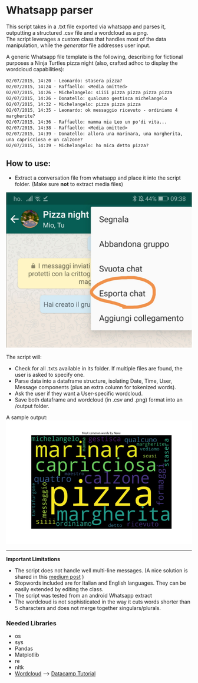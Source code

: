 # Whatsapp parser
This script takes in a .txt file exported via whatsapp and parses it, outputting a structured .csv file and a wordcloud as a png.  
The script leverages a custom class that handles most of the data manipulation, while the *generator* file addresses user input.  

A generic Whatsapp file template is the following, describing for fictional purposes a Ninja Turtles pizza night (also, crafted adhoc to display the wordcloud capabilities):
    
    02/07/2015, 14:20 - Leonardo: stasera pizza?
    02/07/2015, 14:24 - Raffaello: <Media omitted>
    02/07/2015, 14:26 - Michelangelo: siiii pizza pizza pizza pizza
    02/07/2015, 14:26 - Donatello: qualcuno gestisca michelangelo
    02/07/2015, 14:32 - Michelangelo: pizza pizza pizza
    02/07/2015, 14:35 - Leonardo: ok messaggio ricevuto - ordiniamo 4 margherite?
    02/07/2015, 14:36 - Raffaello: mamma mia Leo un po'di vita...
    02/07/2015, 14:38 - Raffaello: <Media omitted>
    02/07/2015, 14:39 - Donatello: allora una marinara, una margherita, una capricciosa e un calzone?
    02/07/2015, 14:39 - Michelangelo: ho mica detto pizza?

## How to use:
- Extract a conversation file from whatsapp and place it into the script folder. (Make sure **not** to extract media files)  

![pizzanight](/imgs/ninjas.jpg)


The script will:
- Check for all .txts available in its folder. If multiple files are found, the user is asked to specify one.  
- Parse data into a dataframe structure, isolating Date, Time, User, Message components (plus an extra column for tokenized words).  
- Ask the user if they want a User-specific wordcloud.  
- Save both dataframe and wordcloud (in .csv and .png) format into an /output folder.  

A sample output:  
![wc](/output/wordcloud.jpg)


---

**Important Limitations**
- The script does not handle well multi-line messages. (A nice solution is shared in this [medium post](https://towardsdatascience.com/build-your-own-whatsapp-chat-analyzer-9590acca9014) )
- Stopwords included are for Italian and English languages. They can be easily extended by editing the class. 
- The script was tested from an android Whatsapp extract
- The wordcloud is not sophisticated in the way it cuts words shorter than 5 characters and does not merge together singulars/plurals.

### Needed Libraries
- os
- sys
- Pandas
- Matplotlib
- re
- nltk
- [Wordcloud](https://github.com/amueller/word_cloud) --> [Datacamp Tutorial](https://www.datacamp.com/community/tutorials/wordcloud-python)